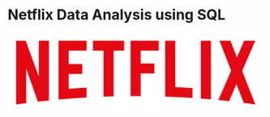   # Netflix Data Analysis using SQL
 ![Netflix_logo](https://github.com/SimranjeetG/Netflix_project_SQL-/blob/main/logo.png )
